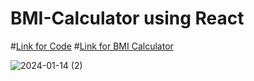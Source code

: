 # BMI-Calculator using React
#[Link for Code](https://codedamn.com/problem/VMQ1SGlrIMCv3AYs5xpB-)
#[Link for BMI Calculator](https://community-dark.codedamn.app/)

![2024-01-14 (2)](https://github.com/safiya2610/BMI-Calculator/assets/147792763/8bb1422f-c212-4710-a17a-32db920abf87)
